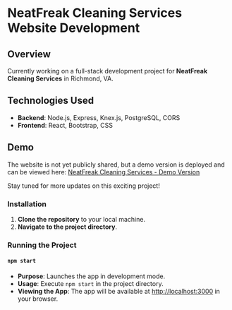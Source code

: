 # NeatFreak Cleaning Services Website Development

## Overview
Currently working on a full-stack development project  for **NeatFreak Cleaning Services** in Richmond, VA. 

## Technologies Used
- **Backend**: Node.js, Express, Knex.js, PostgreSQL, CORS
- **Frontend**: React, Bootstrap, CSS

## Demo
The website is not yet publicly shared, but a demo version is deployed and can be viewed here: 
[NeatFreak Cleaning Services - Demo Version](https://neatfreak-cleaning-services-front-end.onrender.com/)

Stay tuned for more updates on this exciting project!

### Installation

1. **Clone the repository** to your local machine.
2. **Navigate to the project directory**.

### Running the Project

#### `npm start`

- **Purpose**: Launches the app in development mode.
- **Usage**: Execute `npm start` in the project directory.
- **Viewing the App**: The app will be available at [http://localhost:3000](http://localhost:3000) in your browser.

